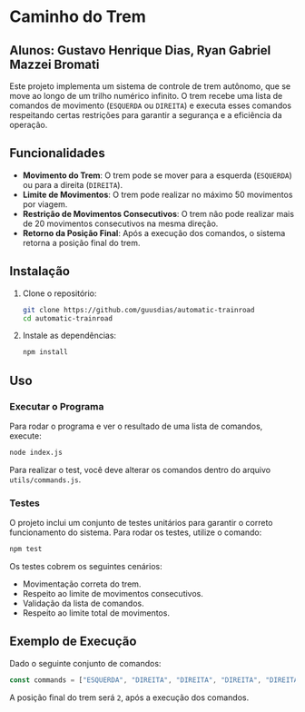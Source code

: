 # Caminho do Trem

## Alunos: Gustavo Henrique Dias, Ryan Gabriel Mazzei Bromati


Este projeto implementa um sistema de controle de trem autônomo, que se move ao longo de um trilho numérico infinito. O trem recebe uma lista de comandos de movimento (`ESQUERDA` ou `DIREITA`) e executa esses comandos respeitando certas restrições para garantir a segurança e a eficiência da operação.

## Funcionalidades

- **Movimento do Trem**: O trem pode se mover para a esquerda (`ESQUERDA`) ou para a direita (`DIREITA`).
- **Limite de Movimentos**: O trem pode realizar no máximo 50 movimentos por viagem.
- **Restrição de Movimentos Consecutivos**: O trem não pode realizar mais de 20 movimentos consecutivos na mesma direção.
- **Retorno da Posição Final**: Após a execução dos comandos, o sistema retorna a posição final do trem.

## Instalação

1. Clone o repositório:
   ```bash
   git clone https://github.com/guusdias/automatic-trainroad
   cd automatic-trainroad
   ```

2. Instale as dependências:
   ```bash
   npm install
   ```

## Uso

### Executar o Programa

Para rodar o programa e ver o resultado de uma lista de comandos, execute:

```bash
node index.js
```
Para realizar o test, você deve alterar os comandos dentro do arquivo `utils/commands.js`.

### Testes

O projeto inclui um conjunto de testes unitários para garantir o correto funcionamento do sistema. Para rodar os testes, utilize o comando:

```bash
npm test
```

Os testes cobrem os seguintes cenários:

- Movimentação correta do trem.
- Respeito ao limite de movimentos consecutivos.
- Validação da lista de comandos.
- Respeito ao limite total de movimentos.

## Exemplo de Execução

Dado o seguinte conjunto de comandos:

```javascript
const commands = ["ESQUERDA", "DIREITA", "DIREITA", "DIREITA", "DIREITA", "ESQUERDA"];
```

A posição final do trem será `2`, após a execução dos comandos.
